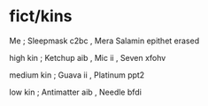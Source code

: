 # fict/kins
Me ; Sleepmask c2bc , Mera Salamin epithet erased
<p>high kin ; Ketchup aib , Mic ii , Seven xfohv
<p>medium kin ; Guava ii , Platinum ppt2
<p>low kin ; Antimatter aib , Needle bfdi 
